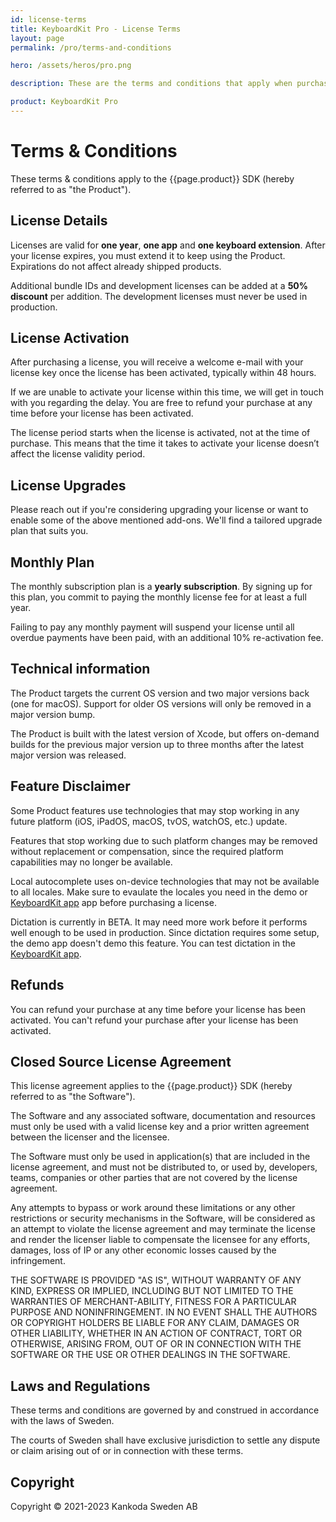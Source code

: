 ```yaml
---
id: license-terms
title: KeyboardKit Pro - License Terms
layout: page
permalink: /pro/terms-and-conditions

hero: /assets/heros/pro.png

description: These are the terms and conditions that apply when purchasing a KeyboardKit Pro license.

product: KeyboardKit Pro
---
```



# Terms & Conditions

These terms & conditions apply to the {{page.product}} SDK (hereby referred to as "the Product").


## License Details

Licenses are valid for **one year**, **one app** and **one keyboard extension**. After your license expires, you must extend it to keep using the Product. Expirations do not affect already shipped products.

Additional bundle IDs and development licenses can be added at a **50% discount** per addition. The development licenses must never be used in production.


## License Activation

After purchasing a license, you will receive a welcome e-mail with your license key once the license has been activated, typically within 48 hours.

If we are unable to activate your license within this time, we will get in touch with you regarding the delay. You are free to refund your purchase at any time before your license has been activated.

The license period starts when the license is activated, not at the time of purchase. This means that the time it takes to activate your license doesn’t affect the license validity period.


## License Upgrades

Please reach out if you're considering upgrading your license or want to enable some of the above mentioned add-ons. We'll find a tailored upgrade plan that suits you.


## Monthly Plan

The monthly subscription plan is a **yearly subscription**. By signing up for this plan, you commit to paying the monthly license fee for at least a full year.

Failing to pay any monthly payment will suspend your license until all overdue payments have been paid, with an additional 10% re-activation fee.


## Technical information

The Product targets the current OS version and two major versions back (one for macOS). Support for older OS versions will only be removed in a major version bump.

The Product is built with the latest version of Xcode, but offers on-demand builds for the previous major version up to three months after the latest major version was released. 


## Feature Disclaimer

Some Product features use technologies that may stop working in any future platform (iOS, iPadOS, macOS, tvOS, watchOS, etc.) update.

Features that stop working due to such platform changes may be removed without replacement or compensation, since the required platform capabilities may no longer be available.

Local autocomplete uses on-device technologies that may not be available to all locales. Make sure to evaulate the locales you need in the demo or [KeyboardKit app](/app) app before purchasing a license.

Dictation is currently in BETA. It may need more work before it performs well enough to be used in production. Since dictation requires some setup, the demo app doesn't demo this feature. You can test dictation in the [KeyboardKit app](/app).


## Refunds

You can refund your purchase at any time before your license has been activated. You can't refund your purchase after your license has been activated.


## Closed Source License Agreement

This license agreement applies to the {{page.product}} SDK (hereby referred to as "the Software").

The Software and any associated software, documentation and resources  must only be used with a valid license key and a prior written agreement between the licenser and the licensee.

The Software must only be used in application(s) that are included in the license agreement, and must not be distributed to, or used by, developers, teams, companies or other parties that are not covered by the license agreement.

Any attempts to bypass or work around these limitations or any other restrictions or security mechanisms in the Software, will be considered as an attempt to violate the license agreement and may terminate the license and render the licenser liable to compensate the licensee for any efforts, damages, loss of IP or any other economic losses caused by the infringement.

THE SOFTWARE IS PROVIDED "AS IS", WITHOUT WARRANTY OF ANY KIND, EXPRESS OR IMPLIED, INCLUDING BUT NOT LIMITED TO THE WARRANTIES OF MERCHANT-ABILITY, FITNESS FOR A PARTICULAR PURPOSE AND NONINFRINGEMENT. IN NO EVENT SHALL THE AUTHORS OR COPYRIGHT HOLDERS BE LIABLE FOR ANY CLAIM, DAMAGES OR OTHER LIABILITY, WHETHER IN AN ACTION OF CONTRACT, TORT OR OTHERWISE, ARISING FROM, OUT OF OR IN CONNECTION WITH THE SOFTWARE OR THE USE OR OTHER DEALINGS IN THE SOFTWARE.


## Laws and Regulations

These terms and conditions are governed by and construed in accordance with the laws of Sweden.

The courts of Sweden shall have exclusive jurisdiction to settle any dispute or claim arising out of or in connection with these terms.


## Copyright

Copyright © 2021-2023 Kankoda Sweden AB